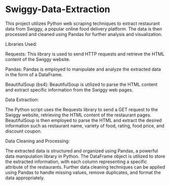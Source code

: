 # Swiggy-Data-Extraction
This project utilizes Python web scraping techniques to extract restaurant data from Swiggy, a popular online food delivery platform. The data is then processed and cleaned using Pandas for further analysis and visualization.

Libraries Used:

Requests: This library is used to send HTTP requests and retrieve the HTML content of the Swiggy website.

Pandas: Pandas is employed to manipulate and analyze the extracted data in the form of a DataFrame.

BeautifulSoup (bs4): BeautifulSoup is utilized to parse the HTML content and extract specific information from the Swiggy web pages.


Data Extraction:

The Python script uses the Requests library to send a GET request to the Swiggy website, retrieving the HTML content of the restaurant pages. BeautifulSoup is then employed to parse the HTML and extract the desired information such as restaurant name, variety of food, rating, food price, and discount coupon.


Data Cleaning and Processing:

The extracted data is structured and organized using Pandas, a powerful data manipulation library in Python. The DataFrame object is utilized to store the extracted information, with each column representing a specific attribute of the restaurants. Further data cleaning techniques can be applied using Pandas to handle missing values, remove duplicates, and format the data appropriately.

